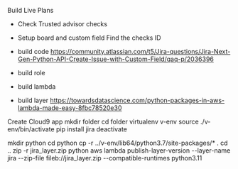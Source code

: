 
Build Live Plans 

* Check Trusted advisor checks 

* Setup board and custom field 
Find the checks ID


* build code
https://community.atlassian.com/t5/Jira-questions/Jira-Next-Gen-Python-API-Create-Issue-with-Custom-Field/qaq-p/2036396


* build role

* build lambda

* build layer
https://towardsdatascience.com/python-packages-in-aws-lambda-made-easy-8fbc78520e30

Create Cloud9 app
mkdir folder
cd folder
virtualenv v-env
source ./v-env/bin/activate
pip install jira
deactivate

mkdir python
cd python
cp -r ../v-env/lib64/python3.7/site-packages/* .
cd ..
zip -r jira_layer.zip python
aws lambda publish-layer-version --layer-name jira --zip-file fileb://jira_layer.zip --compatible-runtimes python3.11